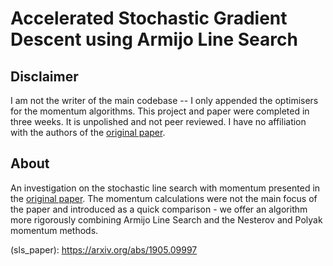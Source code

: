 # Accelerated Stochastic Gradient Descent using Armijo Line Search

## Disclaimer

I am not the writer of the main codebase -- I only appended the optimisers for the momentum algorithms.
This project and paper were completed in three weeks. It is unpolished and not peer reviewed. I have no affiliation with the authors of the [original paper](sls_paper).

## About

An investigation on the stochastic line search with momentum presented in the [original paper](sls_paper). The momentum calculations were not the main focus of the paper and introduced as a quick comparison - we offer an algorithm more rigorously combining Armijo Line Search and the Nesterov and Polyak momentum methods.


(sls_paper): https://arxiv.org/abs/1905.09997
